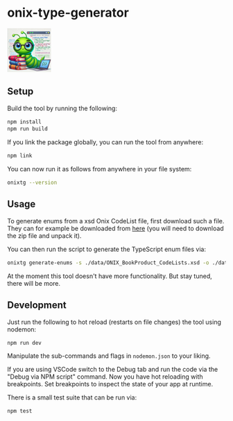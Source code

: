 # onix-type-generator

<img src="static/mascot.png" style="width: 20%; height: 20%"/>

## Setup

Build the tool by running the following:

```bash
npm install
npm run build
```

If you link the package globally, you can run the tool from anywhere:

```bash
npm link
```

You can now run it as follows from anywhere in your file system:

```bash
onixtg --version
```

## Usage

To generate enums from a xsd Onix CodeList file, first download such a file. They can for example be downloaded from [here](https://www.editeur.org/14/Code-Lists/#CodeListFiles) (you will need to download the zip file and unpack it).

You can then run the script to generate the TypeScript enum files via:

```bash
onixtg generate-enums -s ./data/ONIX_BookProduct_CodeLists.xsd -o ./data/codelist/
```

At the moment this tool doesn't have more functionality. But stay tuned, there will be more.

## Development

Just run the following to hot reload (restarts on file changes) the tool using nodemon:

```bash
npm run dev
```

Manipulate the sub-commands and flags in `nodemon.json` to your liking.

If you are using VSCode switch to the Debug tab and run the code via the "Debug via NPM script" command. Now you have hot reloading with breakpoints. Set breakpoints to inspect the state of your app at runtime.

There is a small test suite that can be run via:

```bash
npm test
```
